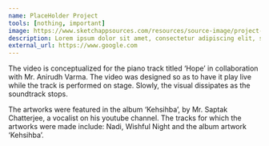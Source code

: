 ```yaml
---
name: PlaceHolder Project
tools: [nothing, important]
image: https://www.sketchappsources.com/resources/source-image/project-neon-groove-music-ui.png
description: Lorem ipsum dolor sit amet, consectetur adipiscing elit, sed do eiusmod tempor incididunt ut labore et dolore magna aliqua.
external_url: https://www.google.com
---
```


The video is conceptualized for the piano track titled ‘Hope’ in collaboration with Mr. Anirudh Varma. The video was designed so as to have it play live while the track is performed on stage. Slowly, the visual dissipates as the soundtrack stops.


The artworks were featured in the album ‘Kehsihba’, by Mr. Saptak Chatterjee, a vocalist on his youtube channel. The tracks for which the artworks were made include: Nadi, Wishful Night and the album artwork ‘Kehsihba’.

